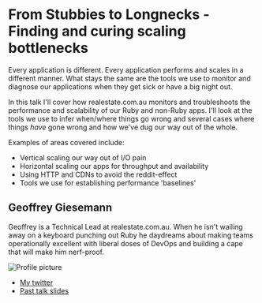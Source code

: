 # From Stubbies to Longnecks - Finding and curing scaling bottlenecks

Every application is different. Every application performs and scales in
a different manner. What stays the same are the tools we use to monitor
and diagnose our applications when they get sick or have a big night
out.

In this talk I'll cover how realestate.com.au monitors and troubleshoots
the performance and scalability of our Ruby and non-Ruby apps. I'll look
at the tools we use to infer when/where things go wrong and several
cases where things *have* gone wrong and how we've dug our way out of
the whole.

Examples of areas covered include:

- Vertical scaling our way out of I/O pain
- Horizontal scaling our apps for throughput and availability
- Using HTTP and CDNs to avoid the reddit-effect
- Tools we use for establishing performance 'baselines'

## Geoffrey Giesemann

Geoffrey is a Technical Lead at realestate.com.au.  When he isn't
wailing away on a keyboard punching out Ruby he daydreams about making
teams operationally excellent with liberal doses of DevOps and building
a cape that will make him nerf-proof.

![Profile picture](https://raw.github.com/geoffwa/rubyconfau-2013-cfp/from_stubbies_to_longnecks/from_stubbies_to_longnecks/profile_picture.jpg)

- [My twitter](https://twitter.com/ggiesemann)
- [Past talk slides](http://www.slideshare.net/ggiesemann)
